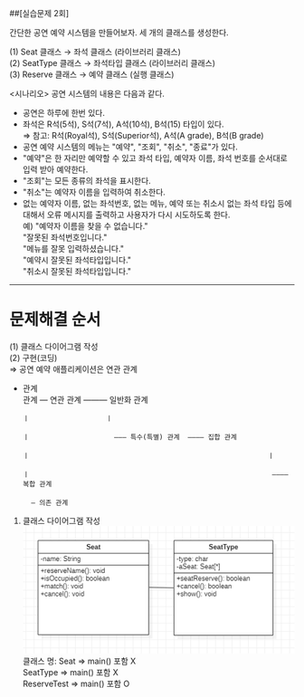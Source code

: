 ##[실습문제 2회]

간단한 공연 예약 시스템을 만들어보자. 세 개의 클래스를 생성한다.  

(1) Seat 클래스 → 좌석 클래스 (라이브러리 클래스)  
(2) SeatType 클래스 → 좌석타입 클래스 (라이브러리 클래스)  
(3) Reserve 클래스 → 예약 클래스 (실행 클래스)  


<시나리오> 공연 시스템의 내용은 다음과 같다.  
  
- 공연은 하루에 한번 있다.
- 좌석은 R석(5석), S석(7석), A석(10석), B석(15) 타입이 있다.  
⇒ 참고: R석(Royal석), S석(Superior석), A석(A grade), B석(B grade)
- 공연 예약 시스템의 메뉴는 "예약", "조회", "취소", "종료"가 있다.
- "예약"은 한 자리만 예약할 수 있고 좌석 타입, 예약자 이름, 좌석 번호를 순서대로 입력 받아 예약한다.
- "조회"는 모든 종류의 좌석을 표시한다.
- "취소"는 예약자 이름을 입력하여 취소한다.
- 없는 예약자 이름, 없는 좌석번호, 없는 메뉴, 예약 또는 취소시 없는 좌석 타입 등에 대해서 오류 메시지를 출력하고 사용자가 다시 시도하도록 한다.  
예) "예약자 이름을 찾을 수 없습니다."  
   "잘못된 좌석번호입니다."  
   "메뉴를 잘못 입력하셨습니다."  
   "예약시 잘못된 좌석타입입니다."  
   "취소시 잘못된 좌석타입입니다."  
   

--------------------------------------------------------------------------------------------------------------------------------------------------

# 문제해결 순서  
(1) 클래스 다이어그램 작성  
(2) 구현(코딩)  
⇒ 공연 예약 애플리케이션은 연관 관계  
  
* 관계  
관계 — 연관 관계 ——— 일반화 관계 

      ㅣ                   ㅣ

      ㅣ                     ——— 특수(특별) 관계  ———— 집합 관계 

      ㅣ                                                           ㅣ 

      ㅣ                                                            ———— 복합 관계

        — 의존 관계
          
  
1) 클래스 다이어그램 작성  
![erd](./img/seat.png)  
클래스 명: Seat ⇒ main() 포함 X  
          SeatType ⇒ main() 포함 X  
          ReserveTest ⇒ main() 포함 O  
